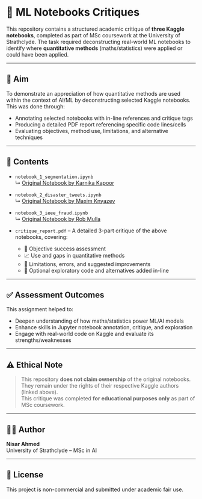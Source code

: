 
# 🧠 ML Notebooks Critiques 

This repository contains a structured academic critique of **three Kaggle notebooks**, completed as part of MSc coursework at the University of Strathclyde. The task required deconstructing real-world ML notebooks to identify where **quantitative methods** (maths/statistics) were applied or could have been applied.

---

## 🎯 Aim

To demonstrate an appreciation of how quantitative methods are used within the context of AI/ML by deconstructing selected Kaggle notebooks. This was done through:

- Annotating selected notebooks with in-line references and critique tags
- Producing a detailed PDF report referencing specific code lines/cells
- Evaluating objectives, method use, limitations, and alternative techniques

---

## 📄 Contents

- `notebook_1_segmentation.ipynb`  
  ↳ [Original Notebook by Karnika Kapoor](https://www.kaggle.com/code/karnikakapoor/customer-segmentation-clustering/notebook)

- `notebook_2_disaster_tweets.ipynb`  
  ↳ [Original Notebook by Maxim Knyazev](https://www.kaggle.com/maximknyazev/disaster-tweets-word2vec-tf-idf-81-acc)

- `notebook_3_ieee_fraud.ipynb`  
  ↳ [Original Notebook by Rob Mulla](https://www.kaggle.com/robikscube/ieee-fraud-detection-first-look-and-eda)

- `critique_report.pdf` – A detailed 3-part critique of the above notebooks, covering:
  - 📌 Objective success assessment
  - 📈 Use and gaps in quantitative methods
  - 🔎 Limitations, errors, and suggested improvements
  - 🧪 Optional exploratory code and alternatives added in-line

---

## ✅ Assessment Outcomes

This assignment helped to:
- Deepen understanding of how maths/statistics power ML/AI models
- Enhance skills in Jupyter notebook annotation, critique, and exploration
- Engage with real-world code on Kaggle and evaluate its strengths/weaknesses

---

## ⚠️ Ethical Note

> This repository **does not claim ownership** of the original notebooks.  
> They remain under the rights of their respective Kaggle authors (linked above).  
> This critique was completed **for educational purposes only** as part of MSc coursework.

---

## 👨‍🎓 Author

**Nisar Ahmed**  
University of Strathclyde – MSc in AI

---

## 📜 License

This project is non-commercial and submitted under academic fair use.
